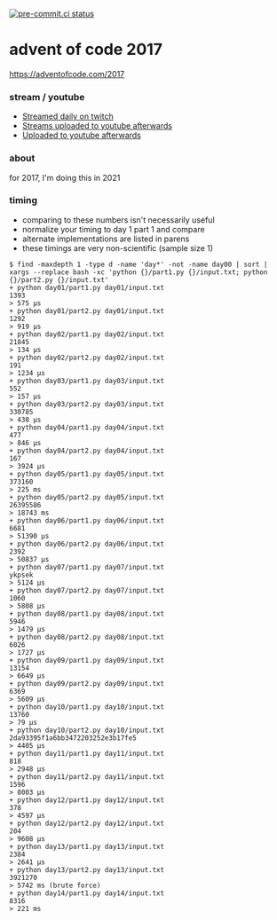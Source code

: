 [![pre-commit.ci status](https://results.pre-commit.ci/badge/github/anthonywritescode/aoc2017/main.svg)](https://results.pre-commit.ci/latest/github/anthonywritescode/aoc2017/main)

advent of code 2017
===================

https://adventofcode.com/2017

### stream / youtube

- [Streamed daily on twitch](https://twitch.tv/anthonywritescode)
- [Streams uploaded to youtube afterwards](https://www.youtube.com/channel/UChPxcypesw8L-iqltstSI4Q)
- [Uploaded to youtube afterwards](https://www.youtube.com/anthonywritescode)

### about

for 2017, I'm doing this in 2021

### timing

- comparing to these numbers isn't necessarily useful
- normalize your timing to day 1 part 1 and compare
- alternate implementations are listed in parens
- these timings are very non-scientific (sample size 1)

```console
$ find -maxdepth 1 -type d -name 'day*' -not -name day00 | sort | xargs --replace bash -xc 'python {}/part1.py {}/input.txt; python {}/part2.py {}/input.txt'
+ python day01/part1.py day01/input.txt
1393
> 575 μs
+ python day01/part2.py day01/input.txt
1292
> 919 μs
+ python day02/part1.py day02/input.txt
21845
> 134 μs
+ python day02/part2.py day02/input.txt
191
> 1234 μs
+ python day03/part1.py day03/input.txt
552
> 157 μs
+ python day03/part2.py day03/input.txt
330785
> 438 μs
+ python day04/part1.py day04/input.txt
477
> 846 μs
+ python day04/part2.py day04/input.txt
167
> 3924 μs
+ python day05/part1.py day05/input.txt
373160
> 225 ms
+ python day05/part2.py day05/input.txt
26395586
> 18743 ms
+ python day06/part1.py day06/input.txt
6681
> 51390 μs
+ python day06/part2.py day06/input.txt
2392
> 50837 μs
+ python day07/part1.py day07/input.txt
ykpsek
> 5124 μs
+ python day07/part2.py day07/input.txt
1060
> 5808 μs
+ python day08/part1.py day08/input.txt
5946
> 1479 μs
+ python day08/part2.py day08/input.txt
6026
> 1727 μs
+ python day09/part1.py day09/input.txt
13154
> 6649 μs
+ python day09/part2.py day09/input.txt
6369
> 5609 μs
+ python day10/part1.py day10/input.txt
13760
> 79 μs
+ python day10/part2.py day10/input.txt
2da93395f1a6bb3472203252e3b17fe5
> 4405 μs
+ python day11/part1.py day11/input.txt
818
> 2948 μs
+ python day11/part2.py day11/input.txt
1596
> 8003 μs
+ python day12/part1.py day12/input.txt
378
> 4597 μs
+ python day12/part2.py day12/input.txt
204
> 9608 μs
+ python day13/part1.py day13/input.txt
2384
> 2641 μs
+ python day13/part2.py day13/input.txt
3921270
> 5742 ms (brute force)
+ python day14/part1.py day14/input.txt
8316
> 221 ms
```
